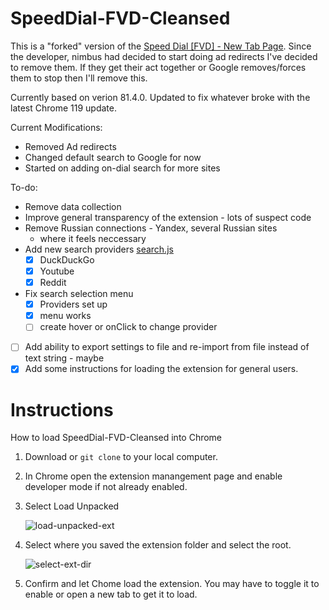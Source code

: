 # SpeedDial-FVD-Cleansed

This is a "forked" version of the [Speed Dial [FVD] - New Tab Page](https://chrome.google.com/webstore/detail/speed-dial-fvd-new-tab-pa/llaficoajjainaijghjlofdfmbjpebpa?hl=en). Since the developer, nimbus had decided to start doing ad redirects I've decided to remove them. If they get their act together or Google removes/forces them to stop then I'll remove this.

Currently based on verion 81.4.0. Updated to fix whatever broke with the latest Chrome 119 update.

Current Modifications:

* Removed Ad redirects
* Changed default search to Google for now
* Started on adding on-dial search for more sites

To-do:

* Remove data collection
* Improve general transparency of the extension - lots of suspect code
* Remove Russian connections - Yandex, several Russian sites
  * where it feels neccessary
* Add new search providers [search.js]([js/newtab/search.js#L16)
  - [x] DuckDuckGo
  - [x] Youtube
  - [x] Reddit
* Fix search selection menu
  - [x] Providers set up
  - [x] menu works
  - [ ] create hover or onClick to change provider
- [ ]  Add ability to export settings to file and re-import from file instead of text string - maybe
- [x]  Add some instructions for loading the extension for general users.

# Instructions

How to load SpeedDial-FVD-Cleansed into Chrome

1. Download or `git clone` to your local computer.
2. In Chrome open the extension manangement page and enable developer mode if not already enabled.
3. Select Load Unpacked
   
   ![load-unpacked-ext](https://github.com/Smokex365/SpeedDial-FVD-Cleansed/assets/5600410/0c9a8593-87e4-4184-be7f-36a8752fc8c6)
5. Select where you saved the extension folder and select the root.

   ![select-ext-dir](https://github.com/Smokex365/SpeedDial-FVD-Cleansed/assets/5600410/2253ddf3-cc21-456f-afe7-4f34980cb283)

7. Confirm and let Chome load the extension. You may have to toggle it to enable or open a new tab to get it to load.

